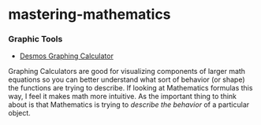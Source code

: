 # mastering-mathematics


### Graphic Tools
- [Desmos Graphing Calculator](https://www.desmos.com/calculator)

Graphing Calculators are good for visualizing components of larger math equations so you can better understand what sort of behavior (or shape) the functions are trying to describe. If looking at Mathematics formulas this way, I feel it makes math more intuitive. As the important thing to think about is that Mathematics is trying to _describe the behavior_ of a particular object.
